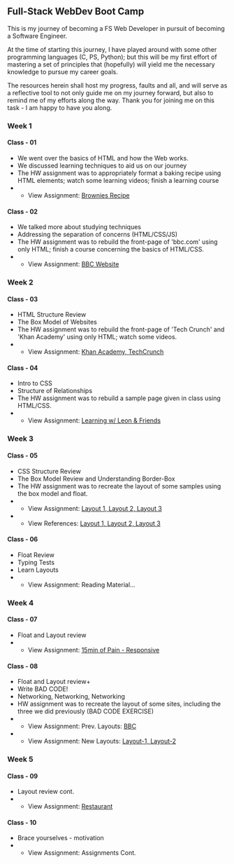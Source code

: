 ## Full-Stack WebDev Boot Camp
This is my journey of becoming a FS Web Developer in pursuit of becoming a Software Engineer.

At the time of starting this journey, I have played around with some other programming languages (C, PS, Python); but this will be my first effort of mastering a set of principles that (hopefully) will yield me the necessary knowledge to pursue my career goals.

The resources herein shall host my progress, faults and all, and will serve as a reflective tool to not only guide me on my journey forward, but also to remind me of my efforts along the way. Thank you for joining me on this task - I am happy to have you along.

### Week 1

#### Class - 01
* We went over the basics of HTML and how the Web works.
* We discussed learning techniques to aid us on our journey
* The HW assignment was to appropriately format a baking recipe using HTML elements; watch some learning videos; finish a learning course
* * View Assignment: <a href="https://need4swede.github.io/100Dev/Classes/Class-01/brownies.html" target="_blank">Brownies Recipe</a>

#### Class - 02
* We talked more about studying techniques
* Addressing the separation of concerns (HTML/CSS/JS)
* The HW assignment was to rebuild the front-page of 'bbc.com' using only HTML; finish a course concerning the basics of HTML/CSS.
* * View Assignment: <a href="https://need4swede.github.io/100Dev/Classes/Class-02/Assignment/bbc.html" target="_blank">BBC Website</a>

### Week 2

#### Class - 03
* HTML Structure Review
* The Box Model of Websites
* The HW assignment was to rebuild the front-page of 'Tech Crunch' and 'Khan Academy' using only HTML; watch some videos.
* * View Assignment: <a href="https://need4swede.github.io/100Dev/Classes/Class-03/Assignment/Khan-Academy/index.html" target="_blank">Khan Academy, </a><a href="https://need4swede.github.io/100Dev/Classes/Class-03/Assignment/Tech-Crunch/index.html" target="_blank">TechCrunch</a>

#### Class - 04
* Intro to CSS
* Structure of Relationships
* The HW assignment was to rebuild a sample page given in class using HTML/CSS.
* * View Assignment: <a href="https://need4swede.github.io/100Dev/Classes/Class-04/Assignment/index.html" target="_blank">Learning w/ Leon &amp; Friends</a>

### Week 3

#### Class - 05
* CSS Structure Review
* The Box Model Review and Understanding Border-Box
* The HW assignment was to recreate the layout of some samples using the box model and float.
* * View Assignment: <a href="https://need4swede.github.io/100Dev/Classes/Class-05/Assignment/Layouts/Layout-1/index.html" target="_blank">Layout 1, </a><a href="https://need4swede.github.io/100Dev/Classes/Class-05/Assignment/Layouts/Layout-2/index.html" target="_blank">Layout 2, </a><a href="https://need4swede.github.io/100Dev/Classes/Class-05/Assignment/Layouts/Layout-3/index.html" target="_blank">Layout 3</a>
* * View References: <a href="https://need4swede.github.io/100Dev/Classes/Class-05/Assignment/Layouts/Layout-1/layout1.png" target="_blank">Layout 1, </a><a href="https://need4swede.github.io/100Dev/Classes/Class-05/Assignment/Layouts/Layout-2/layout2.png" target="_blank">Layout 2, </a><a href="https://need4swede.github.io/100Dev/Classes/Class-05/Assignment/Layouts/Layout-3/layout3.png" target="_blank">Layout 3</a>

#### Class - 06
* Float Review
* Typing Tests
* Learn Layouts
* * View Assignment: Reading Material...

### Week 4

#### Class - 07
* Float and Layout review
* * View Assignment: <a href="https://need4swede.github.io/100Dev/Classes/Class-07/Assignment/Layouts/Layout-Pain/index.html" target="_blank">15min of Pain - Responsive</a>

#### Class - 08
* Float and Layout review+
* Write BAD CODE!
* Networking, Networking, Networking
* HW assignment was to recreate the layout of some sites, including the three we did previously (BAD CODE EXERCISE)
* * View Assignment: Prev. Layouts: <a href="https://need4swede.github.io/100Dev/Classes/Class-08/Assignment/BBC/index.html" target="_blank">BBC</a>
* * View Assignment: New Layouts: <a href="https://need4swede.github.io/100Dev/Classes/Class-08/Assignment/Layout-1/index.html" target="_blank">Layout-1, </a><a href="https://need4swede.github.io/100Dev/Classes/Class-08/Assignment/Layout-2/index.html" target="_blank">Layout-2</a>

### Week 5

#### Class - 09
* Layout review cont.
* * View Assignment: <a href="https://need4swede.github.io/100Dev/Classes/Class-10/Assignment/Restaurant/index.html" target="_blank">Restaurant</a>

#### Class - 10
* Brace yourselves - motivation
* * View Assignment: Assignments Cont.

